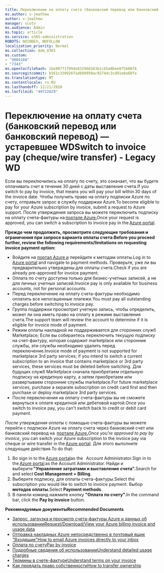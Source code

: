 ```yaml
---
title: Переключение на оплату счета (банковский перевод или банковский перевод) — устаревшее WD
ms.author: v-jmathew
author: v-jmathew
manager: scotv
ms.audience: Admin
ms.topic: article
ms.service: o365-administration
ROBOTS: NOINDEX, NOFOLLOW
localization_priority: Normal
ms.collection: Adm_O365
ms.custom:
- "9004168"
- "7343"
ms.openlocfilehash: 1be90771f994e832960383b1cb5e0bee8f5b08f8
ms.sourcegitcommit: b561c339926fad609950ac92744c3cd91e0a68fa
ms.translationtype: MT
ms.contentlocale: ru-RU
ms.lasthandoff: 12/21/2020
ms.locfileid: "49722829"
---
```

# <a name="switch-to-invoice-pay-chequewire-transfer---legacy-wd"></a><span data-ttu-id="84342-102">Переключение на оплату счета (банковский перевод или банковский перевод) — устаревшее WD</span><span class="sxs-lookup"><span data-stu-id="84342-102">Switch to invoice pay (cheque/wire transfer) - Legacy WD</span></span>

<span data-ttu-id="84342-103">Если вы переключились на оплату по счету, это означает, что вы будете оплачивать счет в течение 30 дней с даты выставления счета.</span><span class="sxs-lookup"><span data-stu-id="84342-103">If you switch to pay by invoice, that means you will pay your bill within 30 days of the invoice date.</span></span> <span data-ttu-id="84342-104">Чтобы получить право на оплату подписки Azure по счету, отправьте запрос в службу поддержки Azure.</span><span class="sxs-lookup"><span data-stu-id="84342-104">To become eligible to pay for your Azure subscription by invoice, submit a request to Azure support.</span></span> <span data-ttu-id="84342-105">После утверждения запроса вы можете переключить подписку на оплату счета-фактуры на [портале Azure.](https://portal.azure.com/)</span><span class="sxs-lookup"><span data-stu-id="84342-105">Once your request is approved, you can switch a subscription to invoice pay in the [Azure portal](https://portal.azure.com/).</span></span>

<span data-ttu-id="84342-106">**Прежде чем продолжить, просмотрите следующие требования и ограничения при запросе варианта оплаты счета:**</span><span class="sxs-lookup"><span data-stu-id="84342-106">**Before you proceed further, review the following requirements/limitations on requesting invoice payment option:**</span></span>

- <span data-ttu-id="84342-107">Войдите на [портал Azure и](https://portal.azure.com/) перейдите к методам оплаты.</span><span class="sxs-lookup"><span data-stu-id="84342-107">Log in to [Azure portal](https://portal.azure.com/) and navigate to payment methods.</span></span> <span data-ttu-id="84342-108">Проверьте, уже ли вы предварительно утверждены для оплаты счета.</span><span class="sxs-lookup"><span data-stu-id="84342-108">Check if you are already pre-approved for invoice payment.</span></span>
- <span data-ttu-id="84342-109">Оплата по счету доступна только для бизнес-учетных записей, а не для личных учетных записей.</span><span class="sxs-lookup"><span data-stu-id="84342-109">Invoice pay is only available for business accounts, not for personal accounts.</span></span>
- <span data-ttu-id="84342-110">Перед переключение на оплату счета-фактуры необходимо оплатить все непогашенные платежи.</span><span class="sxs-lookup"><span data-stu-id="84342-110">You must pay all outstanding charges before switching to invoice pay.</span></span>
- <span data-ttu-id="84342-111">Группа поддержки просмотрит учетную запись, чтобы определить, может ли она иметь право на оплату в режиме выставления счета.</span><span class="sxs-lookup"><span data-stu-id="84342-111">The support team will review the account to determine if it is eligible for invoice mode of payment.</span></span>
- <span data-ttu-id="84342-112">Режим оплаты накладной не поддерживается для сторонних служб Marketplace; Если вы собираетесь переключить текущую подписку на счет-фактуру, которая содержит marketplace или сторонние службы, эти службы необходимо удалить перед переключение.</span><span class="sxs-lookup"><span data-stu-id="84342-112">Invoice mode of payment is not supported for marketplace 3rd party services; if you intend to switch a current subscription to an invoice that contains marketplace or 3rd party services, these services must be deleted before switching.</span></span> <span data-ttu-id="84342-113">Для будущих служб Marketplace сначала приобретаем отдельную подписку на кредитную карту, а затем приобретаем или развертываем сторонние службы marketplace.</span><span class="sxs-lookup"><span data-stu-id="84342-113">For future marketplace services, purchase a separate subscription on credit card first and then purchase or deploy marketplace 3rd party services.</span></span>
- <span data-ttu-id="84342-114">После переключения на оплату счета-фактуры вы не сможете вернуться к оплате кредитной или дебетовой картой.</span><span class="sxs-lookup"><span data-stu-id="84342-114">Once you switch to invoice pay, you can't switch back to credit or debit card payment.</span></span>

<span data-ttu-id="84342-115">*После утверждения оплаты* с помощью счета-фактуры вы можете перейти с подписки Azure на оплату счета через банковский счет или банковский перевод на  [портале Azure.](https://portal.azure.com/)</span><span class="sxs-lookup"><span data-stu-id="84342-115">*Once you're approved to pay by invoice*, you can switch your Azure subscription to the invoice pay via cheque or wire transfer in the [Azure portal](https://portal.azure.com/).</span></span>
<span data-ttu-id="84342-116">Для этого выполните следующие действия.</span><span class="sxs-lookup"><span data-stu-id="84342-116">To do that:</span></span>

1. <span data-ttu-id="84342-117">Во sign in to the [Azure portal](https://portal.azure.com/)as the   Account Administrator.</span><span class="sxs-lookup"><span data-stu-id="84342-117">Sign in to the [Azure portal](https://portal.azure.com/) as the Account Administrator.</span></span> <span data-ttu-id="84342-118">Найди и выберите **"Управление затратами и выставление счета".**</span><span class="sxs-lookup"><span data-stu-id="84342-118">Search for and select **Cost Management + Billing**.</span></span>
2. <span data-ttu-id="84342-119">Выберите подписку, для оплаты счета-фактуры.</span><span class="sxs-lookup"><span data-stu-id="84342-119">Select the subscription you would like to switch to invoice payment.</span></span> <span data-ttu-id="84342-120">Выбор **методов оплаты.**</span><span class="sxs-lookup"><span data-stu-id="84342-120">Select **Payment methods**.</span></span>
3. <span data-ttu-id="84342-121">В панели команд нажмите кнопку **"Оплата по счету".**</span><span class="sxs-lookup"><span data-stu-id="84342-121">In the command bar, click the **Pay by invoice** button.</span></span>

<span data-ttu-id="84342-122">**Рекомендуемые документы**</span><span class="sxs-lookup"><span data-stu-id="84342-122">**Recommended Documents**</span></span>

- [<span data-ttu-id="84342-123">Запрос, загрузка и просмотр счета-фактуры Azure и данных об использовании</span><span class="sxs-lookup"><span data-stu-id="84342-123">Request/Download/View your Azure billing invoice and usage data</span></span>](https://docs.microsoft.com/azure/billing/billing-download-azure-invoice-daily-usage-date)
- [<span data-ttu-id="84342-124">Отправка накладных Azure непосредственно в почтовый ящик "Входящие"</span><span class="sxs-lookup"><span data-stu-id="84342-124">How to email Azure invoices directly to your inbox</span></span>](https://docs.microsoft.com/azure/billing/billing-download-azure-invoice-daily-usage-date)
- [<span data-ttu-id="84342-125">Оплата по счету</span><span class="sxs-lookup"><span data-stu-id="84342-125">Pay by invoice</span></span>](https://docs.microsoft.com/azure/billing/billing-how-to-pay-by-invoice)
- [<span data-ttu-id="84342-126">Подробные сведения об использовании</span><span class="sxs-lookup"><span data-stu-id="84342-126">Understand detailed usage charges</span></span>](https://docs.microsoft.com/azure/billing/billing-understand-your-bill)
- [<span data-ttu-id="84342-127">Термины в счете-фактуре</span><span class="sxs-lookup"><span data-stu-id="84342-127">Understand terms on your invoice</span></span>](https://docs.microsoft.com/azure/billing/billing-understand-your-invoice)
- [<span data-ttu-id="84342-128">Как передать право собственности</span><span class="sxs-lookup"><span data-stu-id="84342-128">How to transfer ownership</span></span>](https://docs.microsoft.com/azure/billing/billing-subscription-transfer)
